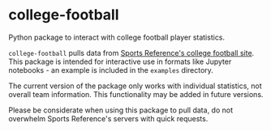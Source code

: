 # college-football

Python package to interact with college football player statistics.

`college-football` pulls data from [Sports Reference's college football site](https://www.sports-reference.com/cfb). This package is intended for interactive use in formats like Jupyter notebooks - an example is included in the `examples` directory.

The current version of the package only works with individual statistics, not overall team information. This functionality may be added in future versions.

Please be considerate when using this package to pull data, do not overwhelm Sports Reference's servers with quick requests.
